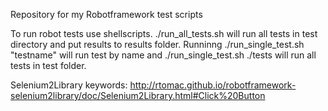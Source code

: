 Repository for my Robotframework test scripts

To run robot tests use shellscripts. ./run_all_tests.sh will run all tests in test directory and put results to results folder.
Runninng ./run_single_test.sh "testname" will run test by name and
./run_single_test.sh ./tests will run all tests in test folder. 

Selenium2Library keywords: http://rtomac.github.io/robotframework-selenium2library/doc/Selenium2Library.html#Click%20Button
